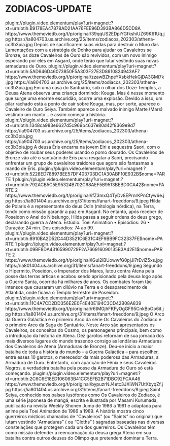 # ZODIACOS-UPDATE


<item>
<title>[COLOR silver][B]  A ALMA DE OURO [/COLOR][/B][COLOR yellow]  FULL HD  [B][/COLOR][/B]</title>
<link>plugin://plugin.video.elementum/play?uri=magnet:?xt=urn:btih:B9178EA47878AD21AA76FEE96D393BA866D5DD8A</link>
<thumbnail>https://www.themoviedb.org/t/p/original/39qqUS2EDpiYGfkshiUZ69K61Uq.jpg</thumbnail>
<fanart>https://ia804703.us.archive.org/25/items/zodiacos_202303/athena-cc3b3pia.jpg</fanart>
<info> Depois de sacrificarem suas vidas para destruir o Muro das Lamentações com a estratégia de Dohko para ajudar os Cavaleiros se Bronze, os doze Cavaleiros de Ouro são revividos, com um novo inimigo esperando por eles em Asgard, onde terão que lutar vestindo suas novas armaduras de Ouro.</info>
</item>

<item>
<title>[COLOR silver][B] OMEGA [/COLOR][/B][COLOR yellow]  FULL HD  [B][/COLOR][/B]</title>
<link>plugin://plugin.video.elementum/play?uri=magnet:?xt=urn:btih:5AD646D46073850F5A303F27E3D8610824943AF7</link>
<thumbnail>https://www.themoviedb.org/t/p/original/zzawBZhpeYXsbkHekGjDA3GMi7k.jpg</thumbnail>
<fanart>https://ia804703.us.archive.org/25/items/zodiacos_202303/athena-cc3b3pia.jpg</fanart>
<info>Em uma casa do Santuário, sob o olhar dos Doze Templos, a Deusa Atena observa uma criança dormindo: Kouga. Mas é nesse momento que surge uma enorme escuridão, ocorre uma explosão. Devido a isso, um pilar rachado está a ponto de cair sobre Kouga, mas, por sorte, aparece o Cavaleiro de Ouro Seiya. Também aparece o malvado inimigo Marte (Mars) vestindo um manto... e assim começa a história.</info>
</item>

<item>
<title>[COLOR silver][B] PENTALOGIA-TODOS OS FILMES DOS ZODIACOS [/COLOR][/B][COLOR yellow]  FULL HD  [B][/COLOR][/B]</title>
<link>plugin://plugin.video.elementum/play?uri=magnet:?xt=urn:btih:1348ca983e6627d5c969b4637e80d42f8369e9d7</link>
<thumbnail>https://ia904703.us.archive.org/25/items/zodiacos_202303/athena-cc3b3pia.jpg</thumbnail>
<fanart>https://ia904703.us.archive.org/25/items/zodiacos_202303/athena-cc3b3pia.jpg</fanart>
<info> A deusa Éris encarna na jovem Eiri e sequestra Saori, com o objetivo de roubar seus poderes usando o pomo dourado. Os Cavaleiros de Bronze vão até o santuário de Éris para resgatar a Saori, precisando enfrentar um grupo de cavaleiros traidores que agora são fantasmas a mando de Éris.</info>
</item> 

<item>
<title>[COLOR silver][B] SAGA DE ASGARD [/COLOR][/B][COLOR yellow]  FULL HD  [B][/COLOR][/B]</title>
<link>plugin://plugin.video.elementum/play?uri=magnet:?xt=urn:btih:5228ED78897BEE57DF403703DC1A30ABF10E932B$nome=PARTE 1</link>
<link>plugin://plugin.video.elementum/play?uri=magnet:?xt=urn:btih:792ACB5C5E95324B702C68AEF5B9513BEBD0CA42$nome=PARTE 2</link>
<thumbnail>https://www.themoviedb.org/t/p/original/ifZ3mxQ4TyDv8EPrnrKPnCtyw6e.jpg</thumbnail>
<fanart>https://ia801404.us.archive.org/31/items/fanart-freeddons/9.jpeg</fanart>
<info> Hilda de Polaris é a representante do deus Odin (mitologia nórdica), na Terra, tendo como missão garantir a paz em Asgard. No entanto, após receber de Poseidon o Anel do Nibelungo, Hilda passa a seguir ordens do deus grego, declarando guerra a Atena. Estúdio: Toei Animation • Episódios: 26 • Duração: 24 min. Dos episódios: 74 ao 99.</info>
</item>

<item>
<title>[COLOR silver][B] SEINTO SEIYA-POSEIDON  [/COLOR][/B][COLOR yellow]  FULL HD  [B][/COLOR][/B]</title>
<link>plugin://plugin.video.elementum/play?uri=magnet:?xt=urn:btih:8910BA2D52C44D3521C6E31C4EF9BB9FC32337FE$nome=PARTE 1</link>
<link>plugin://plugin.video.elementum/play?uri=magnet:?xt=urn:btih:09BF8DA43165990729F2A766916090135B3A42E1$nome=PARTE 2</link>
<thumbnail>https://www.themoviedb.org/t/p/original/lGuI2iBUowwfG0pjJi7rEviZ5xs.jpg</thumbnail>
<fanart>https://ia801404.us.archive.org/31/items/fanart-freeddons/9.jpeg</fanart>
<info> Segundo o Hipermito, Poseidon, o Imperador dos Mares, lutou contra Atena pela posse das terras árticas e acabou sendo aprisionado pela deusa logo após a Guerra Santa, ocorrida há milhares de anos. Os combates foram tão intensos que causaram um dilúvio na Terra e o desaparecimento de Atlântida, onde ficava o Templo terrestre de Poseidon.</info>
</item>

<item>
<title>[COLOR silver][B] A SAGA DO TORNEIO GALÁCTICO [/COLOR][/B][COLOR yellow]  FULL HD  [B][/COLOR][/B]</title>
<link>plugin://plugin.video.elementum/play?uri=magnet:?xt=urn:btih:11C4A7CD2DD356E2E0F4E40E194C3CD42B08A839</link>
<thumbnail>https://www.themoviedb.org/t/p/original/r6tMGjhFKFyOgGF95CnkBoOo6it.jpg</thumbnail>
<fanart>https://ia801404.us.archive.org/31/items/fanart-freeddons/9.jpeg</fanart>
<info>O Arco da Guerra Galáctica é o primeiro Arco da série Os Cavaleiros do Zodíaco e o primeiro Arco da Saga do Santuário. Neste Arco são apresentados os Cavaleiros, os conceitos do Cosmo, os personagens principais, bem como a introdução da historia de Atena. Dez garotos retornam de sua jornada dos mais diversos lugares do mundo trazendo consigo as lendárias Armaduras dos Cavaleiros de Atena (Armaduras de Bronze). Deu-se início a maior batalha de toda a história do mundo – a Guerra Galáctica – para escolher, entre esses 10 garotos, o merecedor da mais poderosa das Armaduras, a Armadura de Ouro. Entretanto, com aparição de Fênix e seus Cavaleiros Negros, a verdadeira batalha pela posse da Armadura de Ouro só está começando.</info>
</item>

<item>
<title>[COLOR silver][B] A SAGA DOS CAVALEIROS DE PRATA [/COLOR][/B][COLOR yellow]  FULL HD  [B][/COLOR][/B]</title>
<link>plugin://plugin.video.elementum/play?uri=magnet:?xt=urn:btih:2C6C6E18ED106063B41CC5EFB2B71DBC92FCAA46</link>
<thumbnail>https://www.themoviedb.org/t/p/original/bypuzrNJ4etc3JXlWN7UtXbyqZf.jpg</thumbnail>
<fanart>https://ia801404.us.archive.org/31/items/fanart-freeddons/9.jpeg</fanart>
<info>Saint Seiya, conhecido nos países lusófonos como Os Cavaleiros do Zodíaco, é uma série japonesa de mangá, escrita e ilustrada por Masami Kurumada, publicada na revista Weekly Shonen Jump de 1986 a 1991 e adaptada para anime pela Toei Animation de 1986 a 1989. A história mostra cinco guerreiros místicos chamados de “Cavaleiros” (ou “Saints” no original) que lutam vestindo “Armaduras” ( ou “Cloths” ) sagradas baseadas nas diversas constelações que protegem cada um dos guerreiros. Os Cavaleiros têm como missão defender a reencarnação da deusa grega Atena em sua batalha contra outros deuses do Olimpo que pretendem dominar a Terra.</info>
</item>










